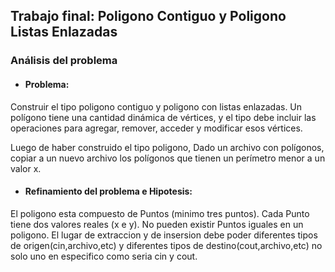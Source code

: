 ## Trabajo final: Poligono Contiguo y Poligono Listas Enlazadas

### Análisis del problema
* #### Problema:
Construir el tipo poligono contiguo y poligono con listas enlazadas.
 Un polígono tiene una cantidad dinámica de
vértices, y el tipo debe incluir las operaciones para agregar, remover, acceder y
modificar esos vértices.

Luego de haber construido el tipo poligono, Dado un archivo con polígonos, copiar a un nuevo archivo los polígonos que
tienen un perímetro menor a un valor x.

* #### Refinamiento del problema e Hipotesis:
El poligono esta compuesto de Puntos (minimo tres puntos).
Cada Punto tiene dos valores reales (x e y).
No pueden existir Puntos iguales en un poligono.
El lugar de extraccion y de insersion debe poder diferentes tipos de origen(cin,archivo,etc) y diferentes tipos de destino(cout,archivo,etc) no solo uno en especifico como seria cin y cout.
